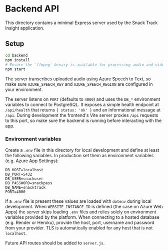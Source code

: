 # Backend API

This directory contains a minimal Express server used by the Snack Track Insight application.

## Setup

```sh
cd backend
npm install
# Ensure the `ffmpeg` binary is available for processing audio and video inputs.
npm start
```

The server transcribes uploaded audio using Azure Speech to Text, so make sure
`AZURE_SPEECH_KEY` and `AZURE_SPEECH_REGION` are configured in your environment.

The server listens on `PORT` (defaults to `4000`) and uses the `DB_*` environment variables to connect to PostgreSQL. It exposes a simple health endpoint at `/api/health` that returns `{ status: 'ok' }` and an informational message at `/api`.
During development the frontend's Vite server proxies `/api` requests to this port, so make sure the backend is running before interacting with the app.

### Environment variables

Create a `.env` file in this directory for local development and define at least the following variables. In production set them as environment variables (e.g. Azure App Settings):

```env
DB_HOST=localhost
DB_PORT=5432
DB_USER=snackuser
DB_PASSWORD=snackpass
DB_NAME=snacktrack
PORT=4000
```

If a `.env` file is present these values are loaded with `dotenv` during local development. When `WEBSITE_INSTANCE_ID` is defined (the case on Azure Web Apps) the server skips loading `.env` files and relies solely on environment variables provided by the platform.
When connecting to a hosted database (e.g. Render or Heroku), provide the host, port, username and password from your provider. TLS is automatically enabled for any host that is not `localhost`.

Future API routes should be added to `server.js`.
